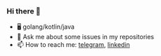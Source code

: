 ### Hi there 👋

- 🖥️ golang/kotlin/java
- 💬 Ask me about some issues in my repositories
- 📫 How to reach me: [telegram](https://t.me/kirimatt), [linkedin](https://www.linkedin.com/in/kirimatt/)
